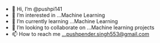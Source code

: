 - 👋 Hi, I’m @pushpi141
- 👀 I’m interested in ...Machine Learning  
- 🌱 I’m currently learning ...Machine Learning   
- 💞️ I’m looking to collaborate on ...Machine learning projects
- 📫 How to reach me ...pushpender.singh553@gmail.com

<!---
pushpi141/pushpi141 is a ✨ special ✨ repository because its `README.md` (this file) appears on your GitHub profile.
You can click the Preview link to take a look at your changes.
--->
